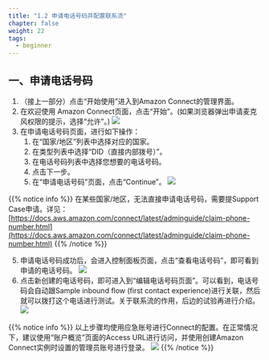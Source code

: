 ```yaml
---
title: "1.2 申请电话号码并配置联系流"
chapter: false
weight: 22
tags:
  - beginner
---
```

## 一、申请电话号码

1. （接上一部分）点击“开始使用”进入到Amazon Connect的管理界面。
2. 在欢迎使用 Amazon Connect页面，点击“开始”。(如果浏览器弹出申请麦克风权限的提示，选择“允许”。)
![](/images/1.1.Deploy/Connect-Welcome.png)
3. 在申请电话号码页面，进行如下操作：
    1. 在“国家/地区”列表中选择对应的国家。
    2. 在类型列表中选择“DID（直接内部拨号）”。
    3. 在电话号码列表中选择您想要的电话号码。
    4. 点击下一步。
    5. 在“申请电话号码”页面，点击“Continue”。
    ![](/images/1.1.Deploy/Claim-Phone.png)

{{% notice info %}}
在某些国家/地区，无法直接申请电话号码，需要提Support Case申请。详见：[https://docs.aws.amazon.com/connect/latest/adminguide/claim-phone-number.html](https://docs.aws.amazon.com/connect/latest/adminguide/claim-phone-number.html)
{{% /notice  %}}

5. 申请电话号码成功后，会进入控制面板页面，点击“查看电话号码”，即可看到申请的电话号码。
![](/images/1.1.Deploy/Dashboard.png)
6. 点击新创建的电话号码，即可进入到“编辑电话号码页面”。可以看到，电话号码会自动跟Sample inbound flow (first contact experience)进行关联，然后就可以拨打这个电话进行测试。关于联系流的作用，后边的试验再进行介绍。
![](/images/1.1.Deploy/Edit-Phone.png)

{{% notice info %}}
以上步骤均使用应急账号进行Connect的配置。在正常情况下，建议使用“账户概览”页面的Access URL进行访问，并使用创建Amazon Connect实例时设置的管理员账号进行登录。
![](/images/1.1.Deploy/Overview.png)
{{% /notice  %}}
